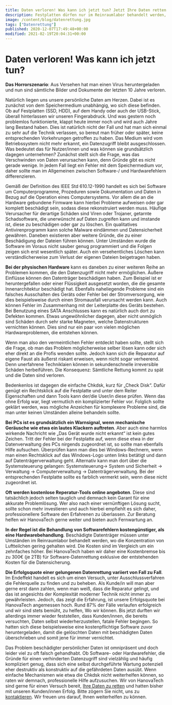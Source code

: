 ```yaml
---
title: Daten verloren! Was kann ich jetzt tun? Jetzt Ihre Daten retten
description: Fest­platten dürfen nur im Rein­raum­labor behandelt werden, denn bereits das Ein­dringen Staub­partikel kann endgültige Schäden ver­ursachen
image: /content/blog/datenrettung.jpg
tags: ["Datenrettung"]
published: 2020-12-07T17:49:48+00:00
modified: 2021-02-19T20:04:31+00:00
---
```


# Daten verloren! Was kann ich jetzt tun?

**Das Horrorszenario**: Aus Versehen hat man einen Virus heruntergeladen und nun sind sämtliche Bilder und Dokumente der letzten 10 Jahre verloren.

Natürlich liegen uns unsere persönliche Daten am Herzen. Dabei ist es zunächst von dem Speichermedium unabhängig, wo sich diese befinden. Ob auf Festplatten (SSD, HDD), auf dem Handy oder auch der USB-Stick, überall hinterlassen wir unseren Fingerabdruck. Und was gestern noch problemlos funktionierte, klappt heute immer noch und wird auch Jahre lang Bestand haben. Dies ist natürlich nicht der Fall und hat man sich einmal zu sehr auf die Technik verlassen, so bereut man früher oder später, keine entsprechenden Vorkehrungen getroffen zu haben. Das Medium wird vom Betriebssystem nicht mehr erkannt, ein Datenzugriff bleibt ausgeschlossen. Was bedeutet das für Nutzer/innen und was können sie grundsätzlich dagegen unternehmen? Zunächst stellt sich die Frage, was das Verschwinden von Daten verursachen kann, denn Gründe gibt es nicht gerade wenige. In jedem Fall liegt ein Fehler mit dem Speichermedium vor, daher sollte man im Allgemeinen zwischen Software-/ und Hardwarefehlern differenzieren.

Gemäß der Definition des IEEE Std 610.12-1990 handelt es sich bei Software um Computerprogramme, Prozeduren sowie Dokumentation und Daten in Bezug auf die Operation eines Computersystems. Vor allem die an die Hardware gebundene Firmware kann hierbei Probleme aufweisen oder gar komplett beschädigt sein, sodass diese rekonstruiert werden muss. Häufige Verursacher für derartige Schäden sind Viren oder Trojaner, getarnte Schadsoftware, die unerwünscht auf Daten zugreifen kann und imstande ist, diese zu beschädigen oder gar zu löschen. Ein qualitatives Antivirenprogramm kann solche Malware eindämmen und Datensicherheit gewähren. Daneben existieren aber weitere Gründe, die zu einer Beschädigung der Dateien führen können. Unter Umständen wurde die Software im Voraus nicht sauber genug programmiert und die Folgen zeigen sich erst wesentlich später. Auch ein versehentliches Löschen kann verständlicherweise zum Verlust der eigenen Dateien beigetragen haben.

**Bei der physischen Hardware** kann es daneben zu einer weiteren Reihe an Problemen kommen, die den Datenzugriff nicht mehr ermöglichen.  Äußere Einflüsse können den Datenträger beschädigen haben. Zum Beispiel ist er heruntergefallen oder einer Flüssigkeit ausgesetzt worden, die die gesamte Innenarchitektur beschädigt hat. Ebenfalls naheliegende Probleme sind ein falsches Ausschalten des Geräts oder Fehler bei der Stromversorgung, wie dies beispielsweise durch einen Stromausfall verursacht werden kann. Auch können Fehler im Zusammenhang mit der Leiterplatte des Geräts bestehen. Bei Benutzung eines SATA Anschlusses kann es natürlich auch dort zu Defekten kommen. Etwas ungewöhnlicher dagegen, aber nicht unmöglich sind Schäden durch sehr starke Magneten, welche Datenstrukturen vernichten können. Dies sind nur ein paar von vielen möglichen Hardwareproblemen, die entstehen können.

Wenn man also den vermeintlichen Fehler entdeckt haben sollte, stellt sich die Frage, ob man das Problem möglicherweise selber lösen kann oder sich eher direkt an die Profis wenden sollte. Jedoch kann sich die Reparatur auf eigene Faust als äußerst riskant erweisen, wenn nicht sogar verheerend. Denn unerfahrene Techniklaien können in sekundenschnelle irreversible Schäden herbeiführen. Die Konsequenz: Sämtliche Rettung kommt zu spät und die Daten sind verloren.

Bedenkenlos ist dagegen die einfache Chkdsk, kurz für „Check Disk“. Dafür genügt ein Rechtsklick auf die Festplatte und unter dem Reiter Eigenschaften und dann Tools kann der/die User/in diese prüfen. Wenn das ohne Erfolg war, liegt vermutlich ein komplizierter Fehler vor. Folglich sollte geklärt werden, was mögliche Anzeichen für komplexere Probleme sind, die man unter keinen Umständen alleine behandeln sollte.

**Bei PCs ist es grundsätzlich ein Warnsignal, wenn mechanische Geräusche wie etwa ein lautes Klackern auftreten**. Aber auch eine harmlos wirkende Nachricht wie „Das Gerät wurde nicht erkannt“ ist kein gutes Zeichen. Tritt der Fehler bei der Festplatte auf, wenn diese etwa in der Datenverwaltung des PCs nirgends zugeordnet ist, so sollte man ebenfalls Hilfe aufsuchen. Überprüfen kann man dies bei Windows-Rechnern, wenn man einen Rechtsklick auf das Windows-Logo unten links betätigt und dann auf Datenträgerverwaltung geht. Alternativ kann man dort über die Systemsteuerung gelangen: Systemsteuerung→ System und Sicherheit → Verwaltung → Computerverwaltung → Datenträgerverwaltung. Bei der entsprechenden Festplatte sollte es farblich vermerkt sein, wenn diese nicht zugeordnet ist.

**Oft werden kostenlose Reperatur-Tools online angeboten**. Diese sind tatsächlich jedoch selten tauglich und demnach kein Garant für eine akkurate Problemlösung. Wer also nach einer vernünftigen Lösung sucht, sollte schon mehr investieren und auch hierbei empfiehlt es sich daher, professionellere Software den Erfahrenen zu überlassen. Zur Beratung helfen wir HanovaTech gerne weiter und bieten auch Fernwartung an.  

**In der Regel ist die Behandlung von Softwarefehlern kostengünstiger, als eine Hardwarebehandlung**. Beschädigte Datenträger müssen unter Umständen im Reinraumlabor behandelt werden, wo die Konzentration von Luftteilchen gering gehalten wird. Die Kosten sind im Vergleich um ein zehnfaches höher. Bei HanovaTech haben wir daher eine Kostenbremse bis zu 300€ (je 2TB) für Software-Datenrettung exklusive der entstehenden Kosten für die Datensicherung.

**Die Erfolgsquote einer gelungenen Datenrettung variiert von Fall zu Fall**. Im Endeffekt handelt es sich um einen Versuch, unter Ausschlussverfahren die Fehlerquelle zu finden und zu beheben. Als Kunde/in will man aber gerne erst dann zahlen, wenn man weiß, dass die Reparatur gelingt, und das ist angesichts der Komplexität moderner Technik nicht immer zu gewährleisten. Jedoch, das zeigt die Erfahrung, ist unsere Erfolgsquote bei HanovaTech angemessen hoch. Rund 87% der Fälle verlaufen erfolgreich und wir sind stets bemüht, zu helfen, Wo wir können. Bis jetzt durften wir allerdings immer wieder feststellen, dass Kunden/innen, die bereits versuchten, Daten selbst wiederherzustellen, fatale Fehler begingen. So hatten sich diese beispielsweise eine kostenpflichtige Software zuvor heruntergeladen, damit die gelöschten Daten mit beschädigten Daten überschrieben und somit jene für immer vernichtet. 

Das Problem beschädigter persönlicher Daten ist omnipräsent und doch leider viel zu oft falsch gehandhabt. Ob Software- oder Hardwarefehler, die Gründe für einen verhinderten Datenzugriff sind vielzählig und häufig kompliziert genug, dass sich eine selbst durchgeführte Wartung potenziell eher destruktiv als konstruktiv auf die gefährdeten Daten ausübt. Wenn einfache Mechanismen wie etwa die Chkdsk nicht weiterhelfen können, so raten wir demnach, professionelle Hilfe aufzusuchen. Wir von HanovaTech sind gerne für einen Versuch bereit, [Ihre Daten zu retten](/b2c/datenrettung) und hatten bisher mit unseren Kunden/innen Erfolg. Bitte zögern Sie nicht, uns zu [kontaktieren](/b2c/kontakt/datenrettung). Wir freuen uns darauf, Ihnen weiterhelfen zu können.